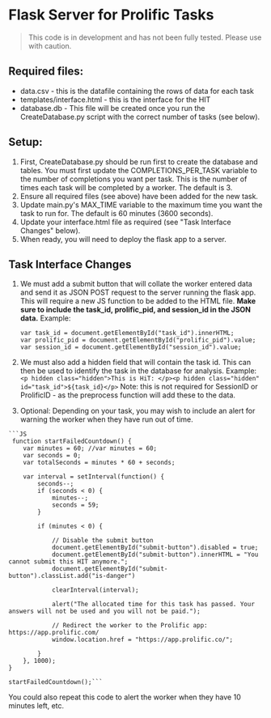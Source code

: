 
# Flask Server for Prolific Tasks

> This code is in development and has not been fully tested. Please use with caution.

## Required files:
- data.csv - this is the datafile containing the rows of data for each task
- templates/interface.html - this is the interface for the HIT
- database.db - This file will be created once you run the CreateDatabase.py script with the correct number of tasks (see below). 

## Setup:

1. First, CreateDatabase.py should be run first to create the database and tables. You must first update the COMPLETIONS_PER_TASK variable to the number of completions you want per task. This is the number of times each task will be completed by a worker. The default is 3.
2. Ensure all required files (see above) have been added for the new task.
3. Update main.py's MAX_TIME variable to the maximum time you want the task to run for. The default is 60 minutes (3600 seconds).
4. Update your interface.html file as required (see "Task Interface Changes" below).
5. When ready, you will need to deploy the flask app to a server.


## Task Interface Changes

1. We must add a submit button that will collate the worker entered data and send it as JSON POST request to the server running the flask app.
   This will require a new JS function to be added to the HTML file. **Make sure to include the task_id, prolific_pid, and session_id in the JSON data.**
   Example: 
    ```JS 
   var task_id = document.getElementById("task_id").innerHTML;
   var prolific_pid = document.getElementById("prolific_pid").value;
   var session_id = document.getElementById("session_id").value;
   ```

2. We must also add a hidden field that will contain the task id. This can then be used to identify the task in the database for analysis.
    Example: `<p hidden class="hidden">This is HiT: </p><p hidden class="hidden" id="task_id">${task_id}</p>`
    Note: this is not required for SessionID or ProlificID - as the preprocess function will add these to the data.
  3. Optional: Depending on your task, you may wish to include an alert for warning the worker when they have run out of time. 
    
    ```JS
     function startFailedCountdown() {
        var minutes = 60; //var minutes = 60;
        var seconds = 0;
        var totalSeconds = minutes * 60 + seconds;

        var interval = setInterval(function() {
            seconds--;
            if (seconds < 0) {
                minutes--;
                seconds = 59;
            }

            if (minutes < 0) {

                // Disable the submit button
                document.getElementById("submit-button").disabled = true;
                document.getElementById("submit-button").innerHTML = "You cannot submit this HIT anymore.";
                document.getElementById("submit-button").classList.add("is-danger")

                clearInterval(interval);

                alert("The allocated time for this task has passed. Your answers will not be used and you will not be paid.");

                // Redirect the worker to the Prolific app: https://app.prolific.com/
                window.location.href = "https://app.prolific.co/";

            }
        }, 1000);
    }

    startFailedCountdown();```
   
You could also repeat this code to alert the worker when they have 10 minutes left, etc.
